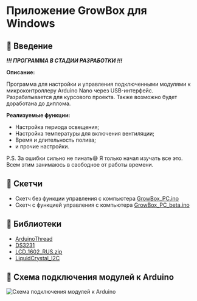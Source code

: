 # Приложение GrowBox для Windows

🥬 Введение
---
 ***!!! ПРОГРАММА В СТАДИИ РАЗРАБОТКИ !!!***
 
**Описание:**

Программа для настройки и управления подключенными модулями к микроконтроллеру Arduino Nano через USB-интерфейс.
Разрабатывается для курсового проекта. Также возможно будет доработана до диплома.

**Реализуемые функции:**

 - Настройка периода освещения;
 - Настройка температуры для включения вентиляции;
 - Время и длительность полива;
 - и прочие настройки.

P.S. За ошибки сильно не пинать😅 Я только начал изучать все это. Всем этим занимаюсь в свободное от работы времени. 

🥬 Скетчи
---
 - Скетч без функции управления с компьютера [GrowBox_PC.ino](Arduino/GrowBox_no_PC/GrowBox_PC.ino "Открыть код")
 - Скетч с функцией управления с компьютера [GrowBox_PC_beta.ino](Arduino/GrowBox_PC_beta/GrowBox_PC_beta.ino "Открыть код")

🥬 Библиотеки
---
 - [ArduinoThread](Arduino/libraries/ArduinoThread.zip "Скачать")
 - [DS3231](Arduino/libraries/DS3231.zip "Скачать")
 - [LCD_1602_RUS.zip](Arduino/libraries/LCD_1602_RUS.zip "Скачать")
 - [LiquidCrystal_I2C](Arduino/libraries/LiquidCrystal_I2C_V112.zip "Скачать")


🥬 Схема подключения модулей к Arduino
---
![Схема подключения модулей к Arduino](Arduino/images/scheme.jpg)
